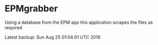 # EPMgrabber
Using a database from the EPM app this application scrapes the files as required


Latest backup: Sun Aug 25 01:04:01 UTC 2019
